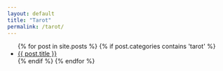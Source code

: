 ```yaml
---
layout: default
title: "Tarot"
permalink: /tarot/
---
```



<ul>
{% for post in site.posts %}
  {% if post.categories contains 'tarot' %}
    <li><a href="{{ post.url }}">{{ post.title }}</a></li>
  {% endif %}
{% endfor %}
</ul>